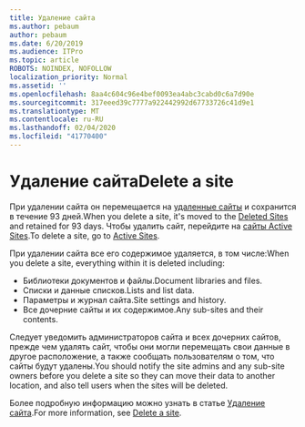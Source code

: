 ```yaml
---
title: Удаление сайта
ms.author: pebaum
author: pebaum
ms.date: 6/20/2019
ms.audience: ITPro
ms.topic: article
ROBOTS: NOINDEX, NOFOLLOW
localization_priority: Normal
ms.assetid: ''
ms.openlocfilehash: 8aa4c604c96e4bef0093ea4abc3cabd0c6a7d90e
ms.sourcegitcommit: 317eeed39c7777a922442992d67733726c41d9e1
ms.translationtype: MT
ms.contentlocale: ru-RU
ms.lasthandoff: 02/04/2020
ms.locfileid: "41770400"
---
```

# <a name="delete-a-site"></a><span data-ttu-id="0229b-102">Удаление сайта</span><span class="sxs-lookup"><span data-stu-id="0229b-102">Delete a site</span></span>

<span data-ttu-id="0229b-103">При удалении сайта он перемещается на [удаленные сайты](https://admin.microsoft.com/sharepoint) и сохранится в течение 93 дней.</span><span class="sxs-lookup"><span data-stu-id="0229b-103">When you delete a site, it's moved to the [Deleted Sites](https://admin.microsoft.com/sharepoint) and retained for 93 days.</span></span> <span data-ttu-id="0229b-104">Чтобы удалить сайт, перейдите на [сайты Active Sites](https://admin.microsoft.com/sharepoint?page=sitemanagement&modern=true).</span><span class="sxs-lookup"><span data-stu-id="0229b-104">To delete a site, go to [Active Sites](https://admin.microsoft.com/sharepoint?page=sitemanagement&modern=true).</span></span> 

<span data-ttu-id="0229b-105">При удалении сайта все его содержимое удаляется, в том числе:</span><span class="sxs-lookup"><span data-stu-id="0229b-105">When you delete a site, everything within it is deleted including:</span></span>

- <span data-ttu-id="0229b-106">Библиотеки документов и файлы.</span><span class="sxs-lookup"><span data-stu-id="0229b-106">Document libraries and files.</span></span>
- <span data-ttu-id="0229b-107">Списки и данные списков.</span><span class="sxs-lookup"><span data-stu-id="0229b-107">Lists and list data.</span></span>
- <span data-ttu-id="0229b-108">Параметры и журнал сайта.</span><span class="sxs-lookup"><span data-stu-id="0229b-108">Site settings and history.</span></span>
- <span data-ttu-id="0229b-109">Все дочерние сайты и их содержимое.</span><span class="sxs-lookup"><span data-stu-id="0229b-109">Any sub-sites and their contents.</span></span>

<span data-ttu-id="0229b-110">Следует уведомить администраторов сайта и всех дочерних сайтов, прежде чем удалять сайт, чтобы они могли перемещать свои данные в другое расположение, а также сообщать пользователям о том, что сайты будут удалены.</span><span class="sxs-lookup"><span data-stu-id="0229b-110">You should notify the site admins and any sub-site owners before you delete a site so they can move their data to another location, and also tell users when the sites will be deleted.</span></span>

<span data-ttu-id="0229b-111">Более подробную информацию можно узнать в статье [Удаление сайта](https://docs.microsoft.com/sharepoint/delete-site-collection).</span><span class="sxs-lookup"><span data-stu-id="0229b-111">For more information, see [Delete a site](https://docs.microsoft.com/sharepoint/delete-site-collection).</span></span>

